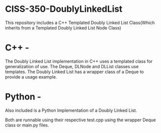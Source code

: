 # CISS-350-DoublyLinkedList

This repository includes a C++ Templated Doubly Linked List Class(Which inherits from a Templated Doubly Linked List Node Class)

# C++ -
The Doubly Linked List implementation in C++ uses a templated class for generalization of use.
The Deque, DLNode and DLList classes use templates.
The Doubly Linked List has a wrapper class of a Deque to provide a usage example. 

# Python -
Also included is a Python Implementation of a Doubly Linked List. 

Both are runnable using their respective test.cpp using the wrapper Deque class or main.py files.
